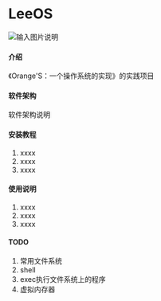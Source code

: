 # LeeOS

![输入图片说明](https://images.gitee.com/uploads/images/2020/0810/222027_6118af67_477202.png "屏幕截图.png")
#### 介绍
《Orange'S：一个操作系统的实现》的实践项目

#### 软件架构
软件架构说明


#### 安装教程

1.  xxxx
2.  xxxx
3.  xxxx

#### 使用说明

1.  xxxx
2.  xxxx
3.  xxxx

#### TODO
1. 常用文件系统
2. shell
3. exec执行文件系统上的程序
4. 虚拟内存器